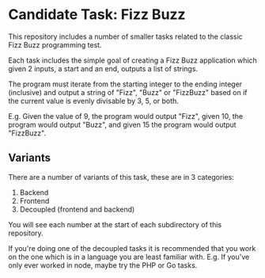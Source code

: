 # Candidate Task: Fizz Buzz

This repository includes a number of smaller tasks related to the classic Fizz Buzz programming test.

Each task includes the simple goal of creating a Fizz Buzz application which given 2 inputs, a start and an end, outputs a list of strings.

The program must iterate from the starting integer to the ending integer (inclusive) and output a string of "Fizz", "Buzz" or "FizzBuzz" based on if the current
value is evenly divisable by 3, 5, or both.

E.g. Given the value of 9, the program would output "Fizz", given 10, the program would output "Buzz", and given 15 the program would
output "FizzBuzz".

## Variants

There are a number of variants of this task, these are in 3 categories:

1. Backend
2. Frontend
3. Decoupled (frontend and backend)

You will see each number at the start of each subdirectory of this repository.

If you're doing one of the decoupled tasks it is recommended that you work on the one which is in a language you are least familiar with. E.g. If you've only ever
worked in node, maybe try the PHP or Go tasks.
